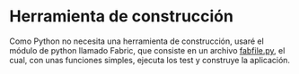 # Herramienta de construcción

Como Python no necesita una herramienta de construcción, usaré el módulo de python llamado Fabric, que consiste en un archivo [fabfile.py](WikiRandom/fabfile.py), el cual, con unas funciones simples, ejecuta los test y construye la aplicación.
